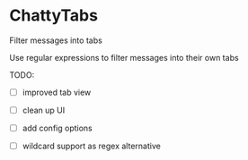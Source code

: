 # ChattyTabs
Filter messages into tabs

Use regular expressions to filter messages into their own tabs

TODO:
- [ ] improved tab view
- [ ] clean up UI
- [ ] add config options
- [ ] wildcard support as regex alternative

